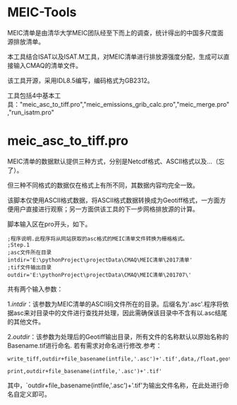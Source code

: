 # MEIC-Tools

MEIC清单是由清华大学MEIC团队经至下而上的调查，统计得出的中国多尺度面源排放清单。

本工具结合ISAT以及ISAT.M工具，对MEIC清单进行排放源强度分配，生成可以直接输入CMAQ的清单文件。

该工具开源，采用IDL8.5编写，编码格式为GB2312。

工具包括4中基本工具："meic_asc_to_tiff.pro","meic_emissions_grib_calc.pro","meic_merge.pro","run_isatm.pro"

# meic_asc_to_tiff.pro

MEIC清单的数据默认提供三种方式，分别是Netcdf格式、ASCII格式以及...（忘了）。

但三种不同格式的数据仅在格式上有所不同，其数据内容均完全一致。

该脚本仅使用ASCII格式数据，将ASCII格式数据转换成为Geotiff格式，一方面方便用户直接进行观察；另一方面供该工具的下一步网格排放源的计算。

脚本输入区在pro开头，如下。
```
;程序说明.此程序将从网站获取的asc格式的MEIC清单文件转换为栅格格式。
;Step.1
;asc文件所在目录
intdir='E:\pythonProject\projectData\CMAQ\MEIC清单\2017清单'
;tif文件输出目录
outdir='E:\pythonProject\projectData\CMAQ\MEIC清单\201707\'
```
共有两个输入参数：

1.*intdir*：该参数为MEIC清单的ASCII码文件所在的目录。后缀名为'.asc'.程序将依据asc来对目录中的文件进行查找并处理，因此需确保该目录中不含有以.asc结尾的其他文件。

2.*outdir*：该参数为处理后的Geotiff输出目录，所有文件的名称默认以原始名称的Basename.tif进行命名.
若有需求对命名进行修改.参考：
```
write_tiff,outdir+file_basename(intfile,'.asc')+'.tif',data,/float,geotiff=geo_info
     
print,outdir+file_basename(intfile,'.asc')+'.tif'
```
其中，`outdir+file_basename(intfile,'.asc')+'.tif'为输出文件名称，在此处进行命名自定义即可。
